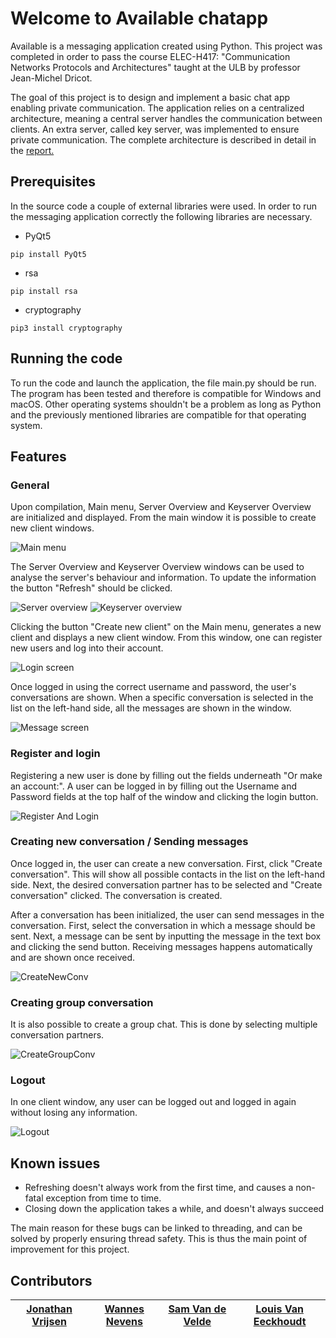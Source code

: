 # Welcome to Available chatapp

Available is a messaging application created using Python.
This project was completed in order to pass the course ELEC-H417: "Communication Networks Protocols and Architectures"
taught at the ULB by professor Jean-Michel Dricot.

The goal of this project is to design and implement
a basic chat app enabling private communication.
The application relies on a centralized architecture, 
meaning a central server handles the communication between
clients. An extra server, called key server, was implemented
to ensure private communication. The complete architecture
is described in detail in the [report.](https://github.com/JonathanVrijsen/Comnet-Messenger/tree/main/src/Communication_Networks__Project_Report.pdf)

## Prerequisites

In the source code a couple of external libraries were used.
In order to run the messaging application correctly the following
libraries are necessary.

- PyQt5 

```
pip install PyQt5
```
- rsa 

```
pip install rsa
```
- cryptography

```
pip3 install cryptography
```

## Running the code

To run the code and launch the application, the file main.py should be run.
The program has been tested and therefore is compatible 
for Windows and macOS. Other operating systems shouldn't be a problem
as long as Python and the previously mentioned libraries are compatible for that operating system.

## Features

### General

Upon compilation, Main menu, Server Overview and Keyserver Overview are initialized and displayed.
From the main window it is possible to create new client windows.

<img alt="Main menu" src="https://github.com/JonathanVrijsen/Comnet-Messenger/blob/main/src/Images/GUI_MainMenu.png" title="Main menu"/>

The Server Overview and Keyserver Overview windows can be used to analyse the server's behaviour and information. To update the information the button "Refresh" should be clicked.

<img alt="Server overview" src="https://github.com/JonathanVrijsen/Comnet-Messenger/blob/main/src/Images/GUI_ServerOverView.png" title="Server overview"/>

<img alt="Keyserver overview" src="https://github.com/JonathanVrijsen/Comnet-Messenger/blob/main/src/Images/GUI_KeyServerOverView.png" title="Keyserver overview"/>


Clicking the button "Create new client" on the Main menu, generates a new client and displays a new client window.
From this window, one can register new users and log into their account.

<img alt="Login screen" src="https://github.com/JonathanVrijsen/Comnet-Messenger/blob/main/src/Images/GUI_LoginScreen.png" title="Login screen"/>

Once logged in using the correct username and password, the user's conversations are shown.
When a specific conversation is selected in the list on the left-hand side, 
all the messages are shown in the window.

<img alt="Message screen" src="https://github.com/JonathanVrijsen/Comnet-Messenger/blob/main/src/Images/GUI_MessageScreen.png" title="Message screen"/>

### Register and login

Registering a new user is done by filling out the fields underneath "Or make an account:".
A user can be logged in by filling out the Username and Password fields at the top half of the window and clicking
the login button.

<img alt="Register And Login" src="https://github.com/JonathanVrijsen/Comnet-Messenger/blob/main/src/Images/RegisterAndLogin.gif" title="Register And Login"/>

### Creating new conversation / Sending messages

Once logged in, the user can create a new conversation.
First, click "Create conversation". This will show all possible contacts in the list on the left-hand side.
Next, the desired conversation partner has to be selected and "Create conversation" clicked. The conversation is created.

After a conversation has been initialized, the user can send messages in the conversation.
First, select the conversation in which a message should be sent. Next, a message can be sent by inputting the
message in the text box and clicking the send button.
Receiving messages happens automatically and are shown once received.

<img alt="CreateNewConv" src="https://github.com/JonathanVrijsen/Comnet-Messenger/blob/main/src/Images/CreateNewConv.gif" title="CreateNewConv"/>


### Creating group conversation

It is also possible to create a group chat. This is done by selecting multiple conversation partners.

<img alt="CreateGroupConv" src="https://github.com/JonathanVrijsen/Comnet-Messenger/blob/main/src/Images/CreateGroupConv.gif" title="CreateGroupConv"/>


### Logout

In one client window, any user can be logged out and logged in again without losing any information.

<img alt="Logout" src="https://github.com/JonathanVrijsen/Comnet-Messenger/blob/main/src/Images/Logout.gif" title="Logout"/>

## Known issues

- Refreshing doesn't always work from the first time, and causes a non-fatal exception from time to time.
- Closing down the application takes a while, and doesn't always succeed

The main reason for these bugs can be linked to threading, and can be solved by properly ensuring thread safety.  This is thus the main point of improvement for this project.

## Contributors

| [Jonathan Vrijsen](https://github.com/JonathanVrijsen) | [Wannes Nevens](https://github.com/WannesN) | [Sam Van de Velde](https://github.com/SamVandeVelde) | [Louis Van Eeckhoudt](https://github.com/Louis-Van-Eeckhoudt) |
|--------------------------------------------------------|---------------------------------------------|------------------------------------------------------|---------------------------------------------------------------|



